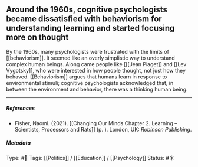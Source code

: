 ## Around the 1960s, cognitive psychologists became dissatisfied with behaviorism for understanding learning and started focusing more on thought  # 

By the 1960s, many psychologists were frustrated with the limits of [[behaviorism]]. It seemed like an overly simplistic way to understand complex human beings. Along came people like [[[Jean Piaget]] and [[Lev Vygotsky]], who were interested in how people thought, not just how they behaved. [[Behaviorism]] argues that humans learn in response to environmental stimuli; cognitive psychologists acknowledged that, in between the environment and behavior, there was a thinking human being.

___

##### References

- Fisher, Naomi. (2021). [[Changing Our Minds Chapter 2. Learning – Scientists, Processors and Rats]] (p. ). London, UK: _Robinson Publishing_.

##### Metadata

Type: #🔴 
Tags: [[Politics]] / [[Education]] / [[Psychology]]
Status: #☀️ 